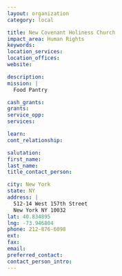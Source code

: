```yaml
---
layout: organization
category: local

title: New Covenant Holiness Church
impact_area: Human Rights
keywords: 
location_services: 
location_offices: 
website: 

description: 
mission: |
  Food Pantry

cash_grants: 
grants: 
service_opp: 
services: 

learn: 
cont_relationship: 

salutation: 
first_name: 
last_name: 
title_contact_person: 

city: New York
state: NY
address: |
  512-14 West 157th Street    
  New York NY 10032
lat: 40.834895
lng: -73.946804
phone: 212-876-6098
ext: 
fax: 
email: 
preferred_contact: 
contact_person_intro: 
---
```

